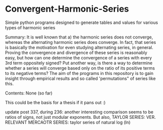 # Convergent-Harmonic-Series
Simple python programs designed to generate tables and values for various types of harmonic series

Summary: It is well known that a) the harmonic series does not converge, whereas the alternating harmonic series does converge. In fact, that series is basically the motivation for even studying alternating series, in general. Proving the convergence and divergence of these series is reasonably easy, but how can one determine the convergence of a series with every 3rd term oppositely signed? Put another way, is there a way to determine whether a series will converge based only on the ratio of its positive terms to its negative terms? The aim of the programs in this repository is to gain insight through empirical results and so called 'permutations" of series like this.

Contents: None (so far)

This could be the basis for a thesis if it pans out :)

update post 337, during 236: another interesting comparison seems to be ratios of signs, not just modular exponents. But also, 
TAYLOR SERIES: VER. RELEVANT
MERCAOTR SERIES: taylor series of natural log (ln)
